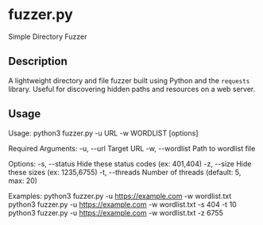 # fuzzer.py

Simple Directory Fuzzer

Description
-----------
A lightweight directory and file fuzzer built using Python and the `requests` library. Useful for discovering hidden paths and resources on a web server.

Usage
-----
Usage: python3 fuzzer.py -u URL -w WORDLIST [options]

Required Arguments:
  -u, --url        Target URL
  -w, --wordlist   Path to wordlist file

Options:
  -s, --status     Hide these status codes (ex: 401,404)
  -z, --size       Hide these sizes (ex: 1235,6755)
  -t, --threads    Number of threads (default: 5, max: 20)

Examples:
  python3 fuzzer.py -u https://example.com -w wordlist.txt
  python3 fuzzer.py -u https://example.com -w wordlist.txt -s 404 -t 10
  python3 fuzzer.py -u https://example.com -w wordlist.txt -z 6755
